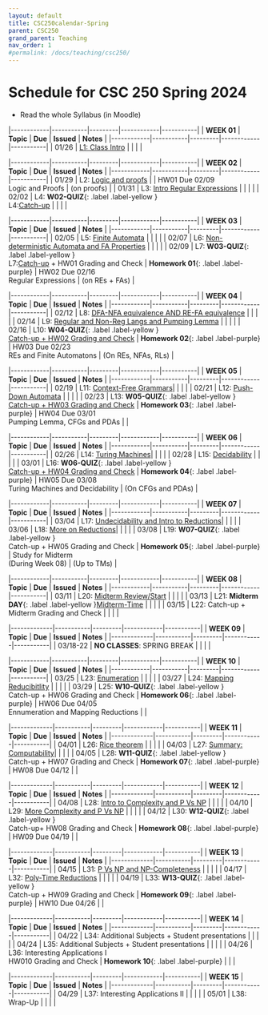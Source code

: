```yaml
---
layout: default
title: CSC250calendar-Spring
parent: CSC250
grand_parent: Teaching
nav_order: 1
#permalink: /docs/teaching/csc250/
---
```


# Schedule for CSC 250 Spring 2024


  * Read the whole Syllabus (in Moodle)



|------------|-----------|---------|------------|-----------|
| **WEEK 01** | **Topic** | **Due** | **Issued** | **Notes** |
|------------|-----------|---------|------------|-----------|
| 01/26      | [L1: Class Intro](lecture-01.html)   |      |   |    |



|------------|-----------|---------|------------|-----------|
| **WEEK 02** | **Topic** | **Due** | **Issued** | **Notes** |
|------------|-----------|---------|------------|-----------|
| 01/29      | L2: [Logic and proofs](lecture-02.html)         |  |  HW01 Due 02/09<br> Logic and Proofs | (on proofs) |
| 01/31      | L3: [Intro Regular Expressions](lecture-03.html)   |  |  |  |
| 02/02      | L4: **W02-QUIZ**{: .label .label-yellow }<br>L4:[Catch-up](lecture-04.html) |  |  | |


|------------|-----------|---------|------------|-----------|
| **WEEK 03** | **Topic** | **Due** | **Issued** | **Notes** |
|------------|-----------|---------|------------|-----------|
| 02/05      | L5: [Finite Automata](lecture-05.html)   |  |  |  |
| 02/07      | L6: [Non-deterministic Automata and FA Properties](lecture-06.html)   |  |  |  |
| 02/09      | L7: **W03-QUIZ**{: .label .label-yellow }<br>L7:[Catch-up](lecture-07.html)  + HW01 Grading and Check | **Homework 01**{: .label .label-purple} | HW02 Due 02/16<br> Regular Expressions | (on REs + FAs) |



|------------|-----------|---------|------------|-----------|
| **WEEK 04** | **Topic** | **Due** | **Issued** | **Notes** |
|------------|-----------|---------|------------|-----------|
| 02/12      | L8: [DFA-NFA equivalence AND RE-FA equivalence](lecture-08.html) |    |   |     |
| 02/14      | L9: [Regular and Non-Reg Langs and Pumping Lemma](lecture-09.html)  |    |      |     |
| 02/16      | L10: **W04-QUIZ**{: .label .label-yellow }<br>[Catch-up + HW02 Grading and Check](lecture-10.html) | **Homework 02**{: .label .label-purple} | HW03 Due 02/23<br> REs and Finite Automatons | (On REs, NFAs, RLs) |



|------------|-----------|---------|------------|-----------|
| **WEEK 05** | **Topic** | **Due** | **Issued** | **Notes** |
|------------|-----------|---------|------------|-----------|
| 02/19      | L11: [Context-Free Grammars](lecture-11.html)| | | |
| 02/21      | L12: [Push-Down Automata](lecture-12.html)  | | | |
| 02/23      | L13: **W05-QUIZ**{: .label .label-yellow }<br>[Catch-up + HW03 Grading and Check](lecture-13.html)  | **Homework 03**{: .label .label-purple} | HW04 Due 03/01<br> Pumping Lemma, CFGs and PDAs |  |



|------------|-----------|---------|------------|-----------|
| **WEEK 06** | **Topic** | **Due** | **Issued** | **Notes** |
|------------|-----------|---------|------------|-----------|
| 02/26      | L14: [Turing Machines](lecture-14.html)|  |  |  |
| 02/28      | L15: [Decidability](lecture-15.html) |  |  | |
| 03/01      | L16: **W06-QUIZ**{: .label .label-yellow }<br>[Catch-up + HW04 Grading and Check](lecture-16.html)  | **Homework 04**{: .label .label-purple} | HW05 Due 03/08<br> Turing Machines and Decidability | (On CFGs and PDAs) |



|------------|-----------|---------|------------|-----------|
| **WEEK 07** | **Topic** | **Due** | **Issued** | **Notes** |
|------------|-----------|---------|------------|-----------|
| 03/04      | L17: [Undecidability and Intro to Reductions](lecture-17.html)|  |  |  |
| 03/06      | L18: [More on Reductions](lecture-18.html)| |  |  |
| 03/08      | L19: **W07-QUIZ**{: .label .label-yellow }<br>Catch-up + HW05 Grading and Check | **Homework 05**{: .label .label-purple} | Study for Midterm<br>(During Week 08) | (Up to TMs) |

<!-- 
|-------------|-----------|---------|------------|-----------|
| **WEEKEND** | **Topic** | **Due** | **Issued** | **Notes** |
|-------------|-----------|---------|------------|-----------|
| 03/08-11    | **MIDTERM**: Self Scheduled  | | | |

 -->


|------------|-----------|---------|------------|-----------|
| **WEEK 08** | **Topic** | **Due** | **Issued** | **Notes** |
|------------|-----------|---------|------------|-----------|
| 03/11      | L20: [Midterm Review/Start](lecture-20.html)   |  |  |   |
| 03/13      | L21: **Midterm DAY**{: .label .label-yellow }[Midterm-Time](lecture-21.html)    |   |   |   |
| 03/15      | L22: Catch-up + Midterm Grading and Check |  |  |  |



|-------------|-----------|---------|------------|-----------|
| **WEEK 09** | **Topic** | **Due** | **Issued** | **Notes** |
|-------------|-----------|---------|------------|-----------|
| 03/18-22    | **NO CLASSES**:  SPRING BREAK   | | | |



|------------|-----------|---------|------------|-----------|
| **WEEK 10** | **Topic** | **Due** | **Issued** | **Notes** |
|------------|-----------|---------|------------|-----------|
| 03/25      | L23: [Enumeration](lecture-23.html) |  |  |  |
| 03/27      | L24: [Mapping Reducibitlity](lecture-24.html) |  |  |  | 
| 03/29      | L25: **W10-QUIZ**{: .label .label-yellow }<br>Catch-up + HW06 Grading and Check | **Homework 06**{: .label .label-purple} | HW06 Due 04/05<br>Ennumeration and Mapping Reductions | | 



|-------------|-----------|---------|------------|-----------|
| **WEEK 11** | **Topic** | **Due** | **Issued** | **Notes** |
|-------------|-----------|---------|------------|-----------|
| 04/01       | L26: [Rice theorem](lecture-26.html) |   |   |   |
| 04/03       | L27: [Summary: Computability](lecture-27.html)|  |  |   |
| 04/05       | L28: **W11-QUIZ**{: .label .label-yellow }<br>Catch-up + HW07 Grading and Check | **Homework 07**{: .label .label-purple} | HW08 Due 04/12  | |



|-------------|-----------|---------|------------|-----------|
| **WEEK 12** | **Topic** | **Due** | **Issued** | **Notes** |
|-------------|-----------|---------|------------|-----------|
| 04/08       | L28: [Intro to Complexity and P Vs NP](lecture-29.html) |  |  |  |
| 04/10       | L29: [More Complexity and P Vs NP](lecture-30.html)  |  |  |  |
| 04/12       | L30: **W12-QUIZ**{: .label .label-yellow }<br>Catch-up+ HW08 Grading and Check | **Homework 08**{: .label .label-purple} | HW09 Due 04/19 | |




|-------------|-----------|---------|------------|-----------|
| **WEEK 13** | **Topic** | **Due** | **Issued** | **Notes** |
|-------------|-----------|---------|------------|-----------|
| 04/15       | L31: [P Vs NP and NP-Completeness](lecture-32.html) |  |  |  |
| 04/17       | L32: [Poly-Time Reductions](lecture-33.html)  |   |    |    |
| 04/19       | L33: **W13-QUIZ**{: .label .label-yellow }<br>Catch-up + HW09 Grading and Check | **Homework 09**{: .label .label-purple}  | HW10 Due 04/26 | |




|-------------|-----------|---------|------------|-----------|
| **WEEK 14** | **Topic** | **Due** | **Issued** | **Notes** |
|-------------|-----------|---------|------------|-----------|
| 04/22       | L34: Additional Subjects + Student presentations  |  |  |  |
| 04/24       | L35: Additional Subjects + Student presentations  |  |  |  |
| 04/26       | L36: Interesting Applications I <br> HW010 Grading and Check  | **Homework 10**{: .label .label-purple} |  |  |



|-------------|-----------|---------|------------|-----------|
| **WEEK 15** | **Topic** | **Due** | **Issued** | **Notes** |
|-------------|-----------|---------|------------|-----------|
| 04/29       | L37: Interesting Applications II  |  |  |  |
| 05/01       | L38: Wrap-Up  |   |   |    |


